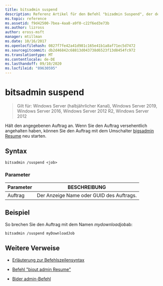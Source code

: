 ```yaml
---
title: bitsadmin suspend
description: Referenz Artikel für den Befehl "bizadmin Suspend", der den angegebenen Auftrag anhält.
ms.topic: reference
ms.assetid: f9d42500-7bea-4aa8-a9f0-c22f6ed3e73b
ms.author: lizross
author: eross-msft
manager: mtillman
ms.date: 10/16/2017
ms.openlocfilehash: 0827f7fe42a41d981c165e41b1a8af71ec5d7472
ms.sourcegitcommit: db2d46842c68813d043738d6523f13d8454fc972
ms.translationtype: MT
ms.contentlocale: de-DE
ms.lasthandoff: 09/10/2020
ms.locfileid: "89630595"
---
```

# <a name="bitsadmin-suspend"></a>bitsadmin suspend

> Gilt für: Windows Server (halbjährlicher Kanal), Windows Server 2019, Windows Server 2016, Windows Server 2012 R2, Windows Server 2012

Hält den angegebenen Auftrag an. Wenn Sie den Auftrag versehentlich angehalten haben, können Sie den Auftrag mit dem Umschalter [bigsadmin Resume](bitsadmin-resume.md) neu starten.

## <a name="syntax"></a>Syntax

```
bitsadmin /suspend <job>
```

### <a name="parameters"></a>Parameter

| Parameter | BESCHREIBUNG |
| --------- | ---------- |
| Auftrag | Der Anzeige Name oder GUID des Auftrags. |

## <a name="example"></a>Beispiel

So brechen Sie den Auftrag mit dem Namen *mydownloadjob*ab:


```
bitsadmin /suspend myDownloadJob
```

## <a name="additional-references"></a>Weitere Verweise

- [Erläuterung zur Befehlszeilensyntax](command-line-syntax-key.md)

- [Befehl "biout admin Resume"](bitsadmin-resume.md)

- [Bider admin-Befehl](bitsadmin.md)
